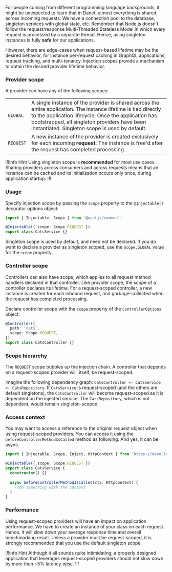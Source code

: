 For people coming from different programming language backgrounds, it might be unexpected to learn that in Danet, almost everything is shared across incoming requests. We have a connection pool to the database, singleton services with global state, etc. Remember that Node.js doesn't follow the request/response Multi-Threaded Stateless Model in which every request is processed by a separate thread. Hence, using singleton instances is fully **safe** for our applications.

However, there are edge-cases when request-based lifetime may be the desired behavior, for instance per-request caching in GraphQL applications, request tracking, and multi-tenancy. Injection scopes provide a mechanism to obtain the desired provider lifetime behavior.

### Provider scope

A provider can have any of the following scopes:

<table>
  <tr>
    <td><code>GLOBAL</code></td>
    <td>A single instance of the provider is shared across the entire application. The instance lifetime is tied directly to the application lifecycle. Once the application has bootstrapped, all singleton providers have been instantiated. Singleton scope is used by default.</td>
  </tr>
  <tr>
    <td><code>REQUEST</code></td>
    <td>A new instance of the provider is created exclusively for each incoming <strong>request</strong>.  The instance is free'd after the request has completed processing.</td>
  </tr>
</table>


!!!info Hint
Using singleton scope is **recommended** for most use cases. Sharing providers across consumers and across requests means that an instance can be cached and its initialization occurs only once, during application startup.
!!!

### Usage

Specify injection scope by passing the `scope` property to the `@Injectable()` decorator options object:

```typescript
import { Injectable, Scope } from '@nestjs/common';

@Injectable({ scope: Scope.REQUEST })
export class CatsService {}
```

Singleton scope is used by default, and need not be declared. If you do want to declare a provider as singleton scoped, use the `Scope.GLOBAL` value for the `scope` property.

### Controller scope

Controllers can also have scope, which applies to all request method handlers declared in that controller. Like provider scope, the scope of a controller declares its lifetime. For a request-scoped controller, a new instance is created for each inbound request, and garbage-collected when the request has completed processing.

Declare controller scope with the `scope` property of the `ControllerOptions` object:

```typescript
@Controller({
  path: 'cats',
  scope: Scope.REQUEST,
})
export class CatsController {}
```

### Scope hierarchy

The `REQUEST` scope bubbles up the injection chain. A controller that depends on a request-scoped provider will, itself, be request-scoped.

Imagine the following dependency graph: `CatsController <- CatsService <- CatsRepository`. If `CatsService` is request-scoped (and the others are default singletons), the `CatsController` will become request-scoped as it is dependent on the injected service. The `CatsRepository`, which is not dependent, would remain singleton-scoped.

### Access context

You may want to access a reference to the original request object when using request-scoped providers. You can access it using the `beforeControllerMethodIsCalled` method as following. And yes, it can be async.

```typescript
import { Injectable, Scope, Inject, HttpContext } from 'https://deno.land/x/danet/mod.ts';

@Injectable({ scope: Scope.REQUEST })
export class CatsService {
  constructor() {}
  
  async beforeControllerMethodIsCalled(ctx: HttpContext) {
    //do something with the context
  }
}
```
### Performance

Using request-scoped providers will have an impact on application performance. We have to create an instance of your class on each request. Hence, it will slow down your average response time and overall benchmarking result. Unless a provider must be request-scoped, it is strongly recommended that you use the default singleton scope.


!!!info Hint
Although it all sounds quite intimidating, a properly designed application that leverages request-scoped providers should not slow down by more than ~5% latency-wise.
!!!